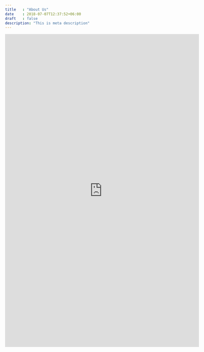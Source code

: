 ```yaml
---
title   : "About Us"
date    : 2018-07-07T12:37:52+06:00
draft   : false
description: "This is meta description"
---
```

<iframe src="https://docs.google.com/forms/d/e/1FAIpQLScFBxnjDNKro4QgXqAUx6jJn5fQLkAXRa0FZFlyKjvrciaNoQ/viewform?embedded=true" width="640" height="1034" frameborder="0" marginheight="0" marginwidth="0">Loading…</iframe>